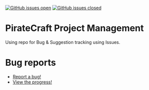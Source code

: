[![GitHub issues open](https://img.shields.io/github/issues-raw/piratecraft/dev?color=red&label=open%20bugs&style=for-the-badge)](https://github.com/PirateCraft/dev/issues?q=is%3Aopen+is%3Aissue)
[![GitHub issues closed](https://img.shields.io/github/issues-closed-raw/piratecraft/dev?color=green&label=closed%20bugs&style=for-the-badge)](https://github.com/PirateCraft/dev/issues?q=is%3Aissue+is%3Aclosed)

# PirateCraft Project Management
Using repo for Bug & Suggestion tracking using Issues.

# Bug reports
- [Report a bug!](https://github.com/PirateCraft/dev/issues/new/choose)
- [View the progress!](https://github.com/PirateCraft/dev/projects/1)
